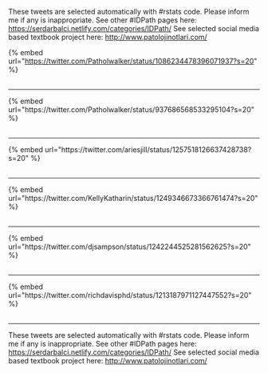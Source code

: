 

These tweets are selected automatically with #rstats code. Please inform me if any is inappropriate.
See other #IDPath pages here: https://serdarbalci.netlify.com/categories/IDPath/ 
See selected social media based textbook project here: http://www.patolojinotlari.com/

{% embed url="https://twitter.com/Patholwalker/status/1086234478396071937?s=20" %}<br>
<br>
<hr>
{% embed url="https://twitter.com/Patholwalker/status/937686568533295104?s=20" %}<br>
<br>
<hr>
{% embed url="https://twitter.com/ariesjill/status/1257518126637428738?s=20" %}<br>
<br>
<hr>
{% embed url="https://twitter.com/KellyKatharin/status/1249346673366761474?s=20" %}<br>
<br>
<hr>
{% embed url="https://twitter.com/djsampson/status/1242244525281562625?s=20" %}<br>
<br>
<hr>
{% embed url="https://twitter.com/richdavisphd/status/1213187971127447552?s=20" %}<br>
<br>
<hr>


These tweets are selected automatically with #rstats code. Please inform me if any is inappropriate.
See other #IDPath pages here: https://serdarbalci.netlify.com/categories/IDPath/ 
See selected social media based textbook project here: http://www.patolojinotlari.com/
